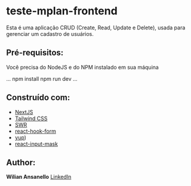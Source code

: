# teste-mplan-frontend

Esta é uma aplicação CRUD (Create, Read, Update e Delete), usada para gerenciar um cadastro de usuários.


## Pré-requisitos:

Você precisa do NodeJS e do NPM instalado em sua máquina

...
npm install
npm run dev
...

## Construído com:

* [NextJS](https://nextjs.org) 
* [Tailwind CSS](https://tailwindcss.com) 
* [SWR](https://swr.vercel.app) 
* [react-hook-form](https://react-hook-form.com/) 
* [yup](https://www.npmjs.com/package/yup))
* [react-input-mask](https://www.npmjs.com/package/react-input-mask)

## Author:

**Wilian Ansanello** [LinkedIn](https://linkedin.com/in/wiliansanello/)


